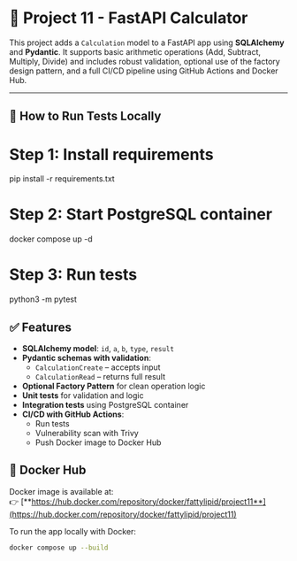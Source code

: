 # 🧮 Project 11 - FastAPI Calculator

This project adds a `Calculation` model to a FastAPI app using **SQLAlchemy** and **Pydantic**. It supports basic arithmetic operations (Add, Subtract, Multiply, Divide) and includes robust validation, optional use of the factory design pattern, and a full CI/CD pipeline using GitHub Actions and Docker Hub.

---

## 🚀 How to Run Tests Locally

# Step 1: Install requirements
pip install -r requirements.txt

# Step 2: Start PostgreSQL container
docker compose up -d

# Step 3: Run tests
python3 -m pytest

## ✅ Features

- **SQLAlchemy model**: `id`, `a`, `b`, `type`, `result`
- **Pydantic schemas with validation**:
  - `CalculationCreate` – accepts input
  - `CalculationRead` – returns full result
- **Optional Factory Pattern** for clean operation logic
- **Unit tests** for validation and logic
- **Integration tests** using PostgreSQL container
- **CI/CD with GitHub Actions**:
  - Run tests
  - Vulnerability scan with Trivy
  - Push Docker image to Docker Hub

## 🐳 Docker Hub

Docker image is available at:  
👉 [**https://hub.docker.com/repository/docker/fattylipid/project11**](https://hub.docker.com/repository/docker/fattylipid/project11)

To run the app locally with Docker:

```bash
docker compose up --build